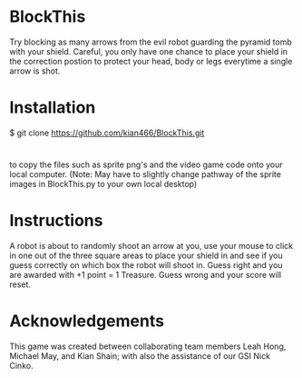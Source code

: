 # BlockThis
Try blocking as many arrows from the evil robot guarding the pyramid tomb with your shield. Careful, you only have one chance to place your shield in the correction postion to protect your head, body or legs everytime a single arrow is shot.
# Installation
$ git clone https://github.com/kian466/BlockThis.git 
#
to copy the files such as sprite png's and the video game code onto your local computer.
(Note: May have to slightly change pathway of the sprite images in BlockThis.py to your own local desktop)
# Instructions
A robot is about to randomly shoot an arrow at you, use your mouse to click in one out of the three square areas to place your shield in and see if you guess correctly on which box the robot will shoot in. Guess right and you are awarded with +1 point = 1 Treasure. Guess wrong and your score will reset. 
# Acknowledgements
This game was created between collaborating team members Leah Hong, Michael May, and Kian Shain; with also the assistance of our GSI Nick Cinko.
